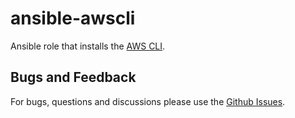 # ansible-awscli
Ansible role that installs the [AWS CLI](https://aws.amazon.com/cli/).

## Bugs and Feedback
For bugs, questions and discussions please use the [Github Issues](https://github.com/gregwhitaker/ansible-awscli/issues).
